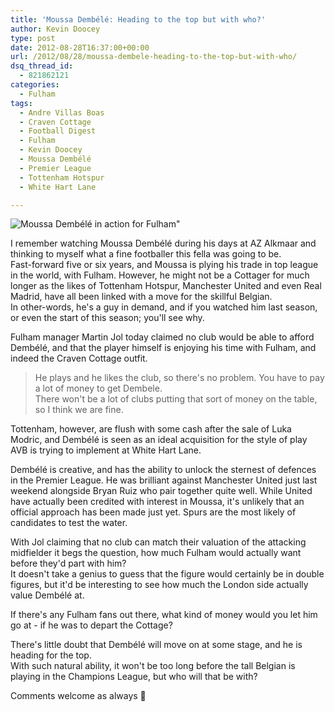```yaml
---
title: 'Moussa Dembélé: Heading to the top but with who?'
author: Kevin Doocey
type: post
date: 2012-08-28T16:37:00+00:00
url: /2012/08/28/moussa-dembele-heading-to-the-top-but-with-who/
dsq_thread_id:
  - 821862121
categories:
  - Fulham
tags:
  - Andre Villas Boas
  - Craven Cottage
  - Football Digest
  - Fulham
  - Kevin Doocey
  - Moussa Dembélé
  - Premier League
  - Tottenham Hotspur
  - White Hart Lane

---
```

![Moussa Dembélé in action for Fulham"](/uploads/2012/08/Moussa-Dembélé-Fulham.jpg)

I remember watching Moussa Dembélé during his days at AZ Alkmaar and thinking to myself what a fine footballer this fella was going to be.   
Fast-forward five or six years, and Moussa is plying his trade in top league in the world, with Fulham. However, he might not be a Cottager for much longer as the likes of Tottenham Hotspur, Manchester United and even Real Madrid, have all been linked with a move for the skillful Belgian.  
In other-words, he's a guy in demand, and if you watched him last season, or even the start of this season; you'll see why.

Fulham manager Martin Jol today claimed no club would be able to afford Dembélé, and that the player himself is enjoying his time with Fulham, and indeed the Craven Cottage outfit.

> He plays and he likes the club, so there's no problem. You have to pay a lot of money to get Dembele.  
> There won't be a lot of clubs putting that sort of money on the table, so I think we are fine.

Tottenham, however, are flush with some cash after the sale of Luka Modric, and Dembélé is seen as an ideal acquisition for the style of play AVB is trying to implement at White Hart Lane.

Dembélé is creative, and has the ability to unlock the sternest of defences in the Premier League. He was brilliant against Manchester United just last weekend alongside Bryan Ruiz who pair together quite well. While United have actually been credited with interest in Moussa, it's unlikely that an official approach has been made just yet. Spurs are the most likely of candidates to test the water.

With Jol claiming that no club can match their valuation of the attacking midfielder it begs the question, how much Fulham would actually want before they'd part with him?  
It doesn't take a genius to guess that the figure would certainly be in double figures, but it'd be interesting to see how much the London side actually value Dembélé at.

If there's any Fulham fans out there, what kind of money would you let him go at - if he was to depart the Cottage?

There's little doubt that Dembélé will move on at some stage, and he is heading for the top.   
With such natural ability, it won't be too long before the tall Belgian is playing in the Champions League, but who will that be with?

Comments welcome as always 🙂
